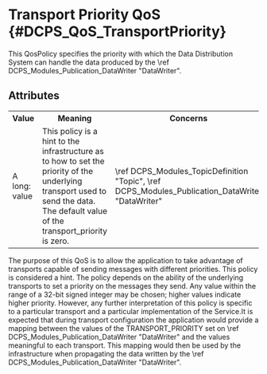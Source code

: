 Transport Priority QoS              {#DCPS_QoS_TransportPriority}
======================

This QosPolicy specifies the priority with which the Data Distribution System can
handle the data produced by the \ref DCPS_Modules_Publication_DataWriter "DataWriter".

Attributes
----------
<table>
    <tr>
        <th>Value</th>
        <th>Meaning</th>
        <th>Concerns</th>
        <th>RxO</th>
        <th>Changeable</th>
    </tr>
    <tr>
        <td>
            A long:<br/>
            value
        </td>
        <td>
            This policy is a hint to the
            infrastructure as to how to set the
            priority of the underlying transport
            used to send the data. The default
            value of the transport_priority is
            zero.
        </td>
        <td>
             \ref DCPS_Modules_TopicDefinition "Topic",
             \ref DCPS_Modules_Publication_DataWriter "DataWriter"
        </td>
        <td>N/A</td>
        <td>Yes</td>
    </tr>
</table>

The purpose of this QoS is to allow the application to take advantage of transports capable of sending messages with
different priorities.
This policy is considered a hint. The policy depends on the ability of the underlying transports to set a priority on the
messages they send. Any value within the range of a 32-bit signed integer may be chosen; higher values indicate higher
priority. However, any further interpretation of this policy is specific to a particular transport and a particular
implementation of the Service.It is expected that during transport configuration the application would provide a mapping
between the values of the TRANSPORT_PRIORITY set on \ref DCPS_Modules_Publication_DataWriter "DataWriter" and the values meaningful to each transport. This
mapping would then be used by the infrastructure when propagating the data written by the \ref DCPS_Modules_Publication_DataWriter "DataWriter".


